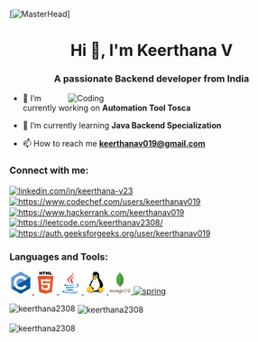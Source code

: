 [![MasterHead](https://www.datasciencecentral.com/wp-content/uploads/2021/10/8667507462.jpeg)]
<h1 align="center">Hi 👋, I'm Keerthana V</h1>
<h3 align="center">A passionate Backend developer from India</h3>
<img align="right" alt="Coding" width="400" src="https://www.uh.edu/research/_images/sites/hpe-dsi/news/2020/girls-coding-academy-flyer-2020-8.5x11_uh-branding-cropped.jpg">

- 🔭 I’m currently working on **Automation Tool Tosca**

- 🌱 I’m currently learning **Java Backend Specialization**

- 📫 How to reach me **keerthanav019@gmail.com**

<h3 align="left">Connect with me:</h3>
<p align="left">
<a href="www.linkedin.com/in/keerthana-v23" target="blank"><img align="center" src="https://raw.githubusercontent.com/rahuldkjain/github-profile-readme-generator/master/src/images/icons/Social/linked-in-alt.svg" alt="linkedin.com/in/keerthana-v23" height="30" width="40" /></a>
<a href="https://www.codechef.com/users/https://www.codechef.com/users/keerthanav019" target="blank"><img align="center" src="https://cdn.jsdelivr.net/npm/simple-icons@3.1.0/icons/codechef.svg" alt="https://www.codechef.com/users/keerthanav019" height="30" width="40" /></a>
<a href="https://www.hackerrank.com/https://www.hackerrank.com/keerthanav019" target="blank"><img align="center" src="https://raw.githubusercontent.com/rahuldkjain/github-profile-readme-generator/master/src/images/icons/Social/hackerrank.svg" alt="https://www.hackerrank.com/keerthanav019" height="30" width="40" /></a>
<a href="https://www.leetcode.com/https://leetcode.com/keerthanav2308/" target="blank"><img align="center" src="https://raw.githubusercontent.com/rahuldkjain/github-profile-readme-generator/master/src/images/icons/Social/leet-code.svg" alt="https://leetcode.com/keerthanav2308/" height="30" width="40" /></a>
<a href="https://auth.geeksforgeeks.org/user/https://auth.geeksforgeeks.org/user/keerthanav019" target="blank"><img align="center" src="https://raw.githubusercontent.com/rahuldkjain/github-profile-readme-generator/master/src/images/icons/Social/geeks-for-geeks.svg" alt="https://auth.geeksforgeeks.org/user/keerthanav019" height="30" width="40" /></a>
</p>

<h3 align="left">Languages and Tools:</h3>
<p align="left"> <a href="https://www.cprogramming.com/" target="_blank" rel="noreferrer"> <img src="https://raw.githubusercontent.com/devicons/devicon/master/icons/c/c-original.svg" alt="c" width="40" height="40"/> </a> <a href="https://www.w3.org/html/" target="_blank" rel="noreferrer"> <img src="https://raw.githubusercontent.com/devicons/devicon/master/icons/html5/html5-original-wordmark.svg" alt="html5" width="40" height="40"/> </a> <a href="https://www.java.com" target="_blank" rel="noreferrer"> <img src="https://raw.githubusercontent.com/devicons/devicon/master/icons/java/java-original.svg" alt="java" width="40" height="40"/> </a> <a href="https://www.linux.org/" target="_blank" rel="noreferrer"> <img src="https://raw.githubusercontent.com/devicons/devicon/master/icons/linux/linux-original.svg" alt="linux" width="40" height="40"/> </a> <a href="https://www.mongodb.com/" target="_blank" rel="noreferrer"> <img src="https://raw.githubusercontent.com/devicons/devicon/master/icons/mongodb/mongodb-original-wordmark.svg" alt="mongodb" width="40" height="40"/> </a> <a href="https://spring.io/" target="_blank" rel="noreferrer"> <img src="https://www.vectorlogo.zone/logos/springio/springio-icon.svg" alt="spring" width="40" height="40"/> </a> </p>

<p><img align="left" src="https://github-readme-stats.vercel.app/api/top-langs?username=keerthana2308&show_icons=true&locale=en&layout=compact" alt="keerthana2308" /></p>

<p>&nbsp;<img align="center" src="https://github-readme-stats.vercel.app/api?username=keerthana2308&show_icons=true&locale=en" alt="keerthana2308" /></p>

<p><img align="center" src="https://github-readme-streak-stats.herokuapp.com/?user=keerthana2308&" alt="keerthana2308" /></p>

